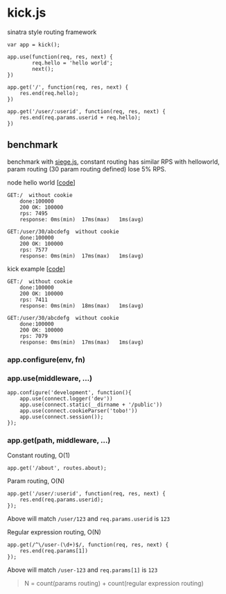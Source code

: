 kick.js
=======

sinatra style routing framework

    var app = kick();

    app.use(function(req, res, next) {
            req.hello = 'hello world';
            next();
    })

    app.get('/', function(req, res, next) {
        res.end(req.hello);
    })

    app.get('/user/:userid', function(req, res, next) {
        res.end(req.params.userid + req.hello);
    })


## benchmark

benchmark with [siege.js](https://github.com/guileen/siege.js),
constant routing has similar RPS with helloworld,
param routing (30 param routing defined) lose 5% RPS.

node hello world [[code](https://github.com/guileen/kick.js/blob/master/benchmark/node.js)]

    GET:/  without cookie
        done:100000
        200 OK: 100000
        rps: 7495
        response: 0ms(min)	17ms(max)	1ms(avg)

    GET:/user/30/abcdefg  without cookie
        done:100000
        200 OK: 100000
        rps: 7577
        response: 0ms(min)	17ms(max)	1ms(avg)

kick example [[code](https://github.com/guileen/kick.js/blob/master/benchmark/app.js)]

    GET:/  without cookie
        done:100000
        200 OK: 100000
        rps: 7411
        response: 0ms(min)	18ms(max)	1ms(avg)

    GET:/user/30/abcdefg  without cookie
        done:100000
        200 OK: 100000
        rps: 7079
        response: 0ms(min)	17ms(max)	1ms(avg)

### app.configure(env, fn)
### app.use(middleware, ...)

    app.configure('development', function(){
        app.use(connect.logger('dev'))
        app.use(connect.static(__dirname + '/public'))
        app.use(connect.cookieParser('tobo!'))
        app.use(connect.session());
    });

### app.get(path, middleware, ...)


Constant routing, O(1)

    app.get('/about', routes.about);


Param routing, O(N)

    app.get('/user/:userid', function(req, res, next) {
        res.end(req.params.userid);
    });

Above will match `/user/123` and `req.params.userid` is `123`

Regular expression routing, O(N)

    app.get(/^\/user-(\d+)$/, function(req, res, next) {
        res.end(req.params[1])
    });

Above will match `/user-123` and `req.params[1]` is `123`

> N = count(params routing) + count(regular expression routing)
